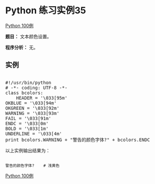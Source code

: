 Python 练习实例35
=============

 [Python 100例](python-100-examples.md)


 **题目：** 文本颜色设置。

 **程序分析：** 无。

  实例
--

 <pre>

#!/usr/bin/python
# -*- coding: UTF-8 -*-
class bcolors:
    HEADER = '\033[95m'
OKBLUE = '\033[94m'
OKGREEN = '\033[92m'
WARNING = '\033[93m'
FAIL = '\033[91m'
ENDC = '\033[0m'
BOLD = '\033[1m'
UNDERLINE = '\033[4m'
print bcolors.WARNING + "警告的颜色字体?" + bcolors.ENDC
</pre>

  以上实例输出结果为：


```

警告的颜色字体?    # 浅黄色

```

[Python 100例](python-100-examples.md)
